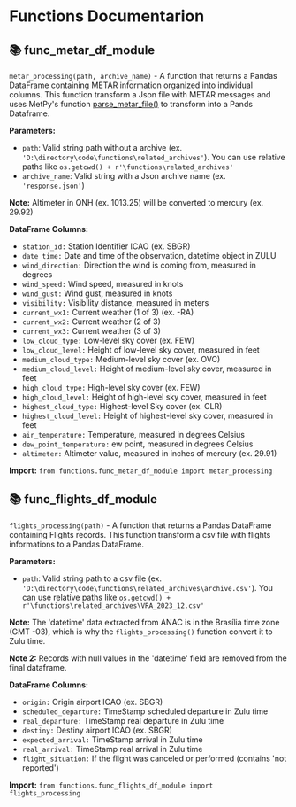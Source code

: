 Functions Documentarion
=======================

📚 func_metar_df_module
--------------------
`metar_processing(path, archive_name)` - A function that returns a Pandas DataFrame containing METAR information organized into individual columns. This function transform a Json file with METAR messages and uses MetPy's function [parse_metar_file()](https://unidata.github.io/MetPy/latest/api/generated/metpy.io.parse_metar_file.html) to transform into a Pands Dataframe.

**Parameters:**
- `path`: Valid string path without a archive (ex. `'D:\directory\code\functions\related_archives'`). You can use relative paths like `os.getcwd() + r'\functions\related_archives'`
- `archive_name`: Valid string with a Json archive name (ex. `'response.json'`)

**Note:** Altimeter in QNH (ex. 1013.25) will be converted to mercury (ex. 29.92)

**DataFrame Columns:**
- `station_id:` Station Identifier ICAO (ex. SBGR)
- `date_time:` Date and time of the observation, datetime object in ZULU
- `wind_direction:` Direction the wind is coming from, measured in degrees
- `wind_speed:` Wind speed, measured in knots
- `wind_gust:` Wind gust, measured in knots
- `visibility:` Visibility distance, measured in meters
- `current_wx1:` Current weather (1 of 3) (ex. -RA)
- `current_wx2:` Current weather (2 of 3)
- `current_wx3:` Current weather (3 of 3)
- `low_cloud_type:` Low-level sky cover (ex. FEW)
- `low_cloud_level:` Height of low-level sky cover, measured in feet
- `medium_cloud_type:` Medium-level sky cover (ex. OVC)
- `medium_cloud_level:` Height of medium-level sky cover, measured in feet
- `high_cloud_type:` High-level sky cover (ex. FEW)
- `high_cloud_level:` Height of high-level sky cover, measured in feet
- `highest_cloud_type:` Highest-level Sky cover (ex. CLR)
- `highest_cloud_level:` Height of highest-level sky cover, measured in feet
- `air_temperature:` Temperature, measured in degrees Celsius
- `dew_point_temperature:` ew point, measured in degrees Celsius
- `altimeter:` Altimeter value, measured in inches of mercury (ex. 29.91)

**Import:** `from functions.func_metar_df_module import metar_processing`

📚 func_flights_df_module
-----------------------
`flights_processing(path)` - A function that returns a Pandas DataFrame containing Flights records. This function transform a csv file with flights informations to a Pandas DataFrame.

**Parameters:**
- `path`: Valid string path to a csv file (ex. `'D:\directory\code\functions\related_archives\archive.csv'`). You can use relative paths like `os.getcwd() + r'\functions\related_archives\VRA_2023_12.csv'`

**Note:** The 'datetime' data extracted from ANAC is in the Brasília time zone (GMT -03), which is why the `flights_processing()` function convert it to Zulu time.

**Note 2:** Records with null values in the 'datetime' field are removed from the final dataframe. 

**DataFrame Columns:**
- `origin:` Origin airport ICAO (ex. SBGR)
- `scheduled_departure:` TimeStamp scheduled departure in Zulu time
- `real_departure:` TimeStamp real departure in Zulu time
- `destiny:` Destiny airport ICAO (ex. SBGR)
- `expected_arrival:` TimeStamp arrival in Zulu time
- `real_arrival:` TimeStamp real arrival in Zulu time
- `flight_situation:` If the flight was canceled or performed (contains 'not reported')

**Import:** `from functions.func_flights_df_module import flights_processing`
